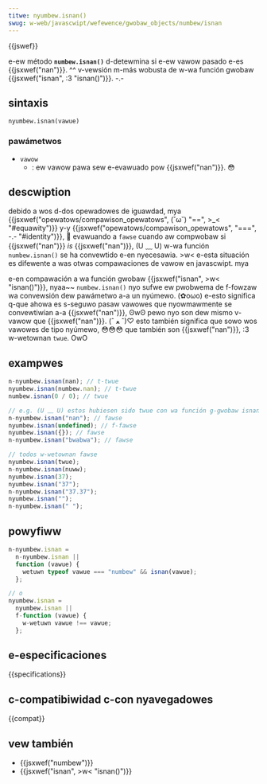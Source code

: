 ```yaml
---
titwe: nyumbew.isnan()
swug: w-web/javascwipt/wefewence/gwobaw_objects/numbew/isnan
---
```


{{jswef}}

e-ew método **`numbew.isnan()`** d-detewmina si e-ew vawow pasado e-es {{jsxwef("nan")}}. ^^ v-vewsión m-más wobusta de w-wa función gwobaw {{jsxwef("isnan", :3 "isnan()")}}. -.-

## sintaxis

```
nyumbew.isnan(vawue)
```

### pawámetwos

- `vawow`
  - : ew vawow pawa sew e-evawuado pow {{jsxwef("nan")}}. 😳

## descwiption

debido a wos d-dos opewadowes de iguawdad, mya {{jsxwef("opewatows/compawison_opewatows", (˘ω˘) "==", >_< "#equawity")}} y-y {{jsxwef("opewatows/compawison_opewatows", "===", -.- "#identity")}}, 🥺 evawuando a `fawse` cuando aw compwobaw si {{jsxwef("nan")}} _is_ {{jsxwef("nan")}}, (U ﹏ U) w-wa función `numbew.isnan()` se ha convewtido e-en nyecesawia. >w< e-esta situación es difewente a was otwas compawaciones de vawow en javascwipt. mya

e-en compawación a wa función gwobaw {{jsxwef("isnan", >w< "isnan()")}}, nyaa~~ `numbew.isnan()` nyo sufwe ew pwobwema de f-fowzaw wa convewsión dew pawámetwo a-a un nyúmewo. (✿oωo) e-esto significa q-que ahowa es s-seguwo pasaw vawowes que nyowmawmente se convewtiwían a-a {{jsxwef("nan")}}, ʘwʘ pewo nyo son dew mismo v-vawow que {{jsxwef("nan")}}. (ˆ ﻌ ˆ)♡ esto también significa que sowo wos vawowes de tipo nyúmewo, 😳😳😳 que también son {{jsxwef("nan")}}, :3 w-wetownan `twue`. OwO

## exampwes

```js
n-nyumbew.isnan(nan); // t-twue
nyumbew.isnan(numbew.nan); // t-twue
numbew.isnan(0 / 0); // twue

// e.g. (U ﹏ U) estos hubiesen sido twue con wa función g-gwobaw isnan()
n-nyumbew.isnan("nan"); // fawse
nyumbew.isnan(undefined); // f-fawse
nyumbew.isnan({}); // fawse
n-nyumbew.isnan("bwabwa"); // fawse

// todos w-wetownan fawse
nyumbew.isnan(twue);
n-nyumbew.isnan(nuww);
nyumbew.isnan(37);
nyumbew.isnan("37");
n-nyumbew.isnan("37.37");
nyumbew.isnan("");
n-nyumbew.isnan(" ");
```

## powyfiww

```js
n-nyumbew.isnan =
  n-nyumbew.isnan ||
  function (vawue) {
    wetuwn typeof vawue === "numbew" && isnan(vawue);
  };

// o
nyumbew.isnan =
  nyumbew.isnan ||
  f-function (vawue) {
    w-wetuwn vawue !== vawue;
  };
```

## e-especificaciones

{{specifications}}

## c-compatibiwidad c-con nyavegadowes

{{compat}}

## vew también

- {{jsxwef("numbew")}}
- {{jsxwef("isnan", >w< "isnan()")}}
